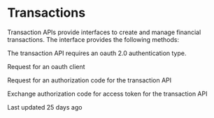 # Transactions

Transaction APIs provide interfaces to create and manage financial transactions. The interface provides the following methods:

The transaction API requires an oauth 2.0 authentication type.

Request for an oauth client

Request for an authorization code for the transaction API

Exchange authorization code for access token for the transaction API

Last updated 25 days ago